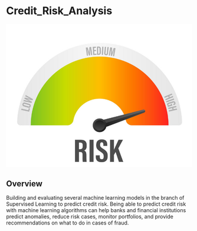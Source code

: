 # Credit_Risk_Analysis
![](Images/IMG_1.jpeg)

## Overview
Building and evaluating several machine learning models in the branch of Supervised Learning to predict credit risk. Being able to predict credit risk with machine learning algorithms can help banks and financial institutions predict anomalies, reduce risk cases, monitor portfolios, and provide recommendations on what to do in cases of fraud.
